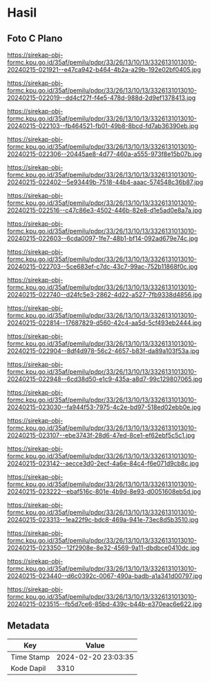 # Hasil

## Foto C Plano

https://sirekap-obj-formc.kpu.go.id/35af/pemilu/pdpr/33/26/13/10/13/3326131013010-20240215-021921--e47ca942-b464-4b2a-a29b-192e02bf0405.jpg

https://sirekap-obj-formc.kpu.go.id/35af/pemilu/pdpr/33/26/13/10/13/3326131013010-20240215-022019--dd4cf27f-f4e5-478d-988d-2d9ef1378413.jpg

https://sirekap-obj-formc.kpu.go.id/35af/pemilu/pdpr/33/26/13/10/13/3326131013010-20240215-022103--fb464521-fb01-49b8-8bcd-fd7ab36390eb.jpg

https://sirekap-obj-formc.kpu.go.id/35af/pemilu/pdpr/33/26/13/10/13/3326131013010-20240215-022306--20445ae8-4d77-460a-a555-973f8e15b07b.jpg

https://sirekap-obj-formc.kpu.go.id/35af/pemilu/pdpr/33/26/13/10/13/3326131013010-20240215-022402--5e93449b-7518-44b4-aaac-574548c36b87.jpg

https://sirekap-obj-formc.kpu.go.id/35af/pemilu/pdpr/33/26/13/10/13/3326131013010-20240215-022516--c47c86e3-4502-446b-82e8-d1e5ad0e8a7a.jpg

https://sirekap-obj-formc.kpu.go.id/35af/pemilu/pdpr/33/26/13/10/13/3326131013010-20240215-022603--6cda0097-1fe7-48b1-bf14-092ad679e74c.jpg

https://sirekap-obj-formc.kpu.go.id/35af/pemilu/pdpr/33/26/13/10/13/3326131013010-20240215-022703--5ce683ef-c7dc-43c7-99ac-752b11868f0c.jpg

https://sirekap-obj-formc.kpu.go.id/35af/pemilu/pdpr/33/26/13/10/13/3326131013010-20240215-022740--d24fc5e3-2862-4d22-a527-7fb9338d4856.jpg

https://sirekap-obj-formc.kpu.go.id/35af/pemilu/pdpr/33/26/13/10/13/3326131013010-20240215-022814--17687829-d560-42c4-aa5d-5cf493eb2444.jpg

https://sirekap-obj-formc.kpu.go.id/35af/pemilu/pdpr/33/26/13/10/13/3326131013010-20240215-022904--8df4d978-56c2-4657-b83f-da89a103f53a.jpg

https://sirekap-obj-formc.kpu.go.id/35af/pemilu/pdpr/33/26/13/10/13/3326131013010-20240215-022948--6cd38d50-e1c9-435a-a8d7-99c129807065.jpg

https://sirekap-obj-formc.kpu.go.id/35af/pemilu/pdpr/33/26/13/10/13/3326131013010-20240215-023030--fa944f53-7975-4c2e-bd97-518ed02ebb0e.jpg

https://sirekap-obj-formc.kpu.go.id/35af/pemilu/pdpr/33/26/13/10/13/3326131013010-20240215-023107--ebe3743f-28d6-47ed-8ce1-ef62ebf5c5c1.jpg

https://sirekap-obj-formc.kpu.go.id/35af/pemilu/pdpr/33/26/13/10/13/3326131013010-20240215-023142--aecce3d0-2ecf-4a6e-84c4-f6e071d9cb8c.jpg

https://sirekap-obj-formc.kpu.go.id/35af/pemilu/pdpr/33/26/13/10/13/3326131013010-20240215-023222--ebaf516c-801e-4b9d-8e93-d0051608eb5d.jpg

https://sirekap-obj-formc.kpu.go.id/35af/pemilu/pdpr/33/26/13/10/13/3326131013010-20240215-023313--1ea22f9c-bdc8-469a-941e-73ec8d5b3510.jpg

https://sirekap-obj-formc.kpu.go.id/35af/pemilu/pdpr/33/26/13/10/13/3326131013010-20240215-023350--12f2908e-8e32-4569-9a11-dbdbce0410dc.jpg

https://sirekap-obj-formc.kpu.go.id/35af/pemilu/pdpr/33/26/13/10/13/3326131013010-20240215-023440--d6c0392c-0067-490a-badb-a1a341d00797.jpg

https://sirekap-obj-formc.kpu.go.id/35af/pemilu/pdpr/33/26/13/10/13/3326131013010-20240215-023515--fb5d7ce6-85bd-439c-b44b-e370eac6e622.jpg


## Metadata

| Key        | Value               |
| ---------- | ------------------- |
| Time Stamp | 2024-02-20 23:03:35 |
| Kode Dapil | 3310                |



